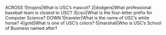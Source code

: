 ACROSS
1|trojans|What is USC’s mascot?
2|dodgers|What professional baseball team is closest to USC?
3|csci|What is the four-letter prefix for Computer Science?
DOWN
1|traveler|What is the name of USC’s white horse?
4|gold|What is one of USC’s colors?
5|marshall|Who is USC’s School of Business named after?
